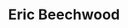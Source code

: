 ---
layout: default
tag: NJ
title: Eric Beechwood
image: https://secure.actblue.com/x/object/actblue-images/entity/photos/small/42944.jpg
district: 2
party: Democrat
seat: House
website: http://www.beechwoodforoffice.org/
donate: https://secure.actblue.com/contribute/page/sdericbeechwood
---